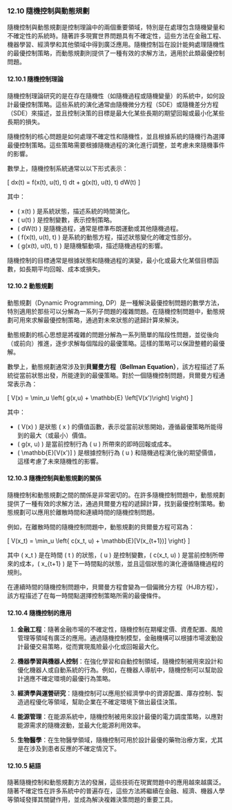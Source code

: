 ### 12.10 隨機控制與動態規劃

隨機控制與動態規劃是控制理論中的兩個重要領域，特別是在處理包含隨機變量和不確定性的系統時。隨著許多現實世界問題具有不確定性，這些方法在金融工程、機器學習、經濟學和其他領域中得到廣泛應用。隨機控制旨在設計能夠處理隨機性的最優控制策略，而動態規劃則提供了一種有效的求解方法，適用於此類最優控制問題。

#### 12.10.1 隨機控制理論

隨機控制理論研究的是在存在隨機性（如隨機過程或隨機變量）的系統中，如何設計最優控制策略。這些系統的演化通常由隨機微分方程（SDE）或隨機差分方程（SDE）來描述，並且控制決策的目標是最大化某些長期的期望回報或最小化某些長期的損失。

隨機控制的核心問題是如何處理不確定性和隨機性，並且根據系統的隨機行為選擇最優控制策略。這些策略需要根據隨機過程的演化進行調整，並考慮未來隨機事件的影響。

數學上，隨機控制系統通常以以下形式表示：

\[
dx(t) = f(x(t), u(t), t) dt + g(x(t), u(t), t) dW(t)
\]

其中：
- \( x(t) \) 是系統狀態，描述系統的時間演化。
- \( u(t) \) 是控制變數，表示控制策略。
- \( dW(t) \) 是隨機過程，通常是標準布朗運動或其他隨機過程。
- \( f(x(t), u(t), t) \) 是系統的動態方程，描述狀態變化的確定性部分。
- \( g(x(t), u(t), t) \) 是隨機驅動項，描述隨機過程的影響。

隨機控制的目標通常是根據狀態和隨機過程的演變，最小化或最大化某個目標函數，如長期平均回報、成本或損失。

#### 12.10.2 動態規劃

動態規劃（Dynamic Programming, DP）是一種解決最優控制問題的數學方法，特別適用於那些可以分解為一系列子問題的複雜問題。在隨機控制問題中，動態規劃可用來求解最優控制策略，通過對未來狀態的遞歸計算來解決。

動態規劃的核心思想是將複雜的問題分解為一系列簡單的階段性問題，並從後向（或前向）推進，逐步求解每個階段的最優策略。這樣的策略可以保證整體的最優解。

數學上，動態規劃通常涉及到**貝爾曼方程（Bellman Equation）**，該方程描述了系統從當前狀態出發，所能達到的最優策略。對於一個隨機控制問題，貝爾曼方程通常表示為：

\[
V(x) = \min_u \left\{ g(x,u) + \mathbb{E} \left[V(x')\right] \right\}
\]

其中：
- \( V(x) \) 是狀態 \( x \) 的價值函數，表示從當前狀態開始，遵循最優策略所能得到的最大（或最小）價值。
- \( g(x, u) \) 是當前控制行為 \( u \) 所帶來的即時回報或成本。
- \( \mathbb{E}[V(x')] \) 是根據控制行為 \( u \) 和隨機過程演化後的期望價值，這樣考慮了未來隨機性的影響。

#### 12.10.3 隨機控制與動態規劃的關係

隨機控制和動態規劃之間的關係是非常密切的。在許多隨機控制問題中，動態規劃提供了一種有效的求解方法，通過貝爾曼方程的遞歸計算，找到最優控制策略。動態規劃可以應用於離散時間和連續時間的隨機控制問題。

例如，在離散時間的隨機控制問題中，動態規劃的貝爾曼方程可寫為：

\[
V(x_t) = \min_u \left\{ c(x_t, u) + \mathbb{E}[V(x_{t+1})] \right\}
\]

其中 \( x_t \) 是在時間 \( t \) 的狀態，\( u \) 是控制變數，\( c(x_t, u) \) 是當前控制所帶來的成本，\( x_{t+1} \) 是下一時間點的狀態，並且這個狀態的演化遵循隨機過程的規則。

在連續時間的隨機控制問題中，貝爾曼方程會變為一個偏微分方程（HJB方程），該方程描述了在每一時間點選擇控制策略所需的最優條件。

#### 12.10.4 隨機控制的應用

1. **金融工程**：隨著金融市場的不確定性，隨機控制在期權定價、資產配置、風險管理等領域有廣泛的應用。通過隨機控制模型，金融機構可以根據市場波動設計最優交易策略，從而實現風險最小化或回報最大化。

2. **機器學習與機器人控制**：在強化學習和自動控制領域，隨機控制被用來設計和優化機器人或自動系統的行為。例如，在機器人導航中，隨機控制可以幫助設計適應不確定環境的最優行為策略。

3. **經濟學與運營研究**：隨機控制可以應用於經濟學中的資源配置、庫存控制、製造過程優化等領域，幫助企業在不確定環境下做出最佳決策。

4. **能源管理**：在能源系統中，隨機控制被用來設計最優的電力調度策略，以應對能源需求的隨機波動，並最大化能源利用效率。

5. **生物醫學**：在生物醫學領域，隨機控制可用於設計最優的藥物治療方案，尤其是在涉及到患者反應的不確定情況下。

#### 12.10.5 結語

隨著隨機控制和動態規劃方法的發展，這些技術在現實問題中的應用越來越廣泛。隨著不確定性在許多系統中的普遍存在，這些方法將繼續在金融、經濟、機器人學等領域發揮其關鍵作用，並成為解決複雜決策問題的重要工具。